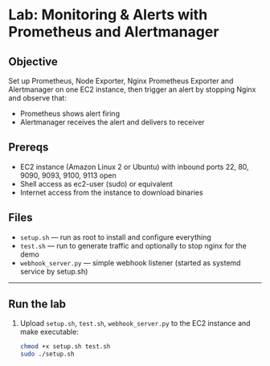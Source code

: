 # Lab: Monitoring & Alerts with Prometheus and Alertmanager

## Objective
Set up Prometheus, Node Exporter, Nginx Prometheus Exporter and Alertmanager on one EC2 instance, then trigger an alert by stopping Nginx and observe that:
- Prometheus shows alert firing
- Alertmanager receives the alert and delivers to receiver

## Prereqs
- EC2 instance (Amazon Linux 2 or Ubuntu) with inbound ports 22, 80, 9090, 9093, 9100, 9113 open
- Shell access as ec2-user (sudo) or equivalent
- Internet access from the instance to download binaries

## Files
- `setup.sh` — run as root to install and configure everything
- `test.sh` — run to generate traffic and optionally to stop nginx for the demo
- `webhook_server.py` — simple webhook listener (started as systemd service by setup.sh)

---

## Run the lab

1. Upload `setup.sh`, `test.sh`, `webhook_server.py` to the EC2 instance and make executable:
   ```bash
   chmod +x setup.sh test.sh
   sudo ./setup.sh

